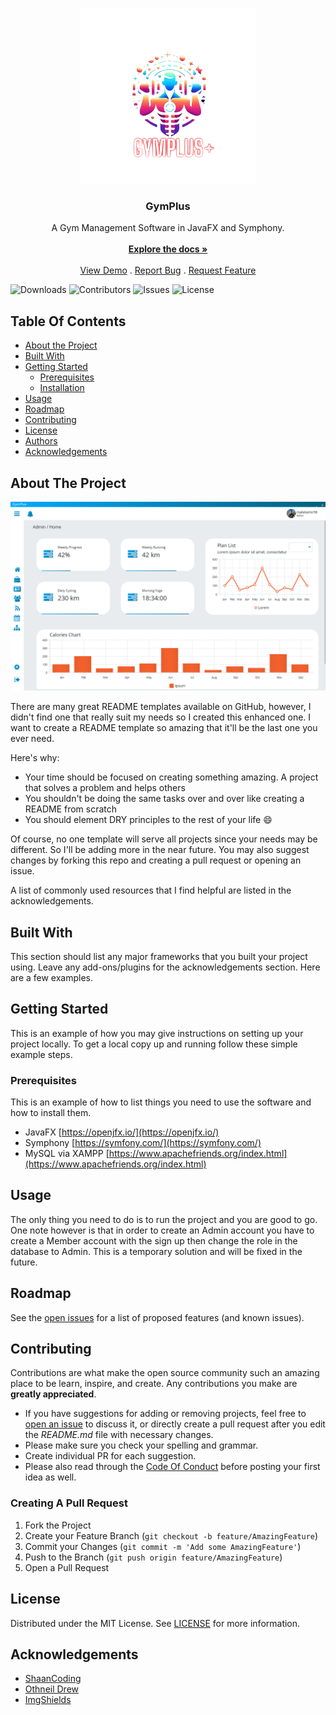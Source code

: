 <br/>
<p align="center">
  <a href="https://github.com/Jev1337/GymPlus">
    <img src="src/main/resources/assets/images/GymplusLogo.png" alt="Logo" width="280" height="280">
  </a>

  <h3 align="center">GymPlus</h3>

  <p align="center">
    A Gym Management Software in JavaFX and Symphony.
    <br/>
    <br/>
    <a href="https://github.com/Jev1337/GymPlus"><strong>Explore the docs »</strong></a>
    <br/>
    <br/>
    <a href="https://github.com/Jev1337/GymPlus">View Demo</a>
    .
    <a href="https://github.com/Jev1337/GymPlus/issues">Report Bug</a>
    .
    <a href="https://github.com/Jev1337/GymPlus/issues">Request Feature</a>
  </p>
</p>

![Downloads](https://img.shields.io/github/downloads/Jev1337/GymPlus/total) ![Contributors](https://img.shields.io/github/contributors/Jev1337/GymPlus?color=dark-green) ![Issues](https://img.shields.io/github/issues/Jev1337/GymPlus) ![License](https://img.shields.io/github/license/Jev1337/GymPlus) 

## Table Of Contents

* [About the Project](#about-the-project)
* [Built With](#built-with)
* [Getting Started](#getting-started)
  * [Prerequisites](#prerequisites)
  * [Installation](#installation)
* [Usage](#usage)
* [Roadmap](#roadmap)
* [Contributing](#contributing)
* [License](#license)
* [Authors](#authors)
* [Acknowledgements](#acknowledgements)

## About The Project

![Screen Shot]( src/main/resources/assets/images/gymplus.png)

There are many great README templates available on GitHub, however, I didn't find one that really suit my needs so I created this enhanced one. I want to create a README template so amazing that it'll be the last one you ever need.

Here's why:

* Your time should be focused on creating something amazing. A project that solves a problem and helps others
* You shouldn't be doing the same tasks over and over like creating a README from scratch
* You should element DRY principles to the rest of your life :smile:

Of course, no one template will serve all projects since your needs may be different. So I'll be adding more in the near future. You may also suggest changes by forking this repo and creating a pull request or opening an issue.

A list of commonly used resources that I find helpful are listed in the acknowledgements.

## Built With

This section should list any major frameworks that you built your project using. Leave any add-ons/plugins for the acknowledgements section. Here are a few examples.

## Getting Started

This is an example of how you may give instructions on setting up your project locally.
To get a local copy up and running follow these simple example steps.

### Prerequisites

This is an example of how to list things you need to use the software and how to install them.
* JavaFX [https://openjfx.io/](https://openjfx.io/)
* Symphony [https://symfony.com/](https://symfony.com/)
* MySQL via XAMPP [https://www.apachefriends.org/index.html](https://www.apachefriends.org/index.html)

## Usage

The only thing you need to do is to run the project and you are good to go. One note however is that in order to create an Admin account you have to create a Member account with the sign up
then change the role in the database to Admin. This is a temporary solution and will be fixed in the future.

## Roadmap

See the [open issues](https://github.com/Jev1337/GymPlus/issues) for a list of proposed features (and known issues).

## Contributing

Contributions are what make the open source community such an amazing place to be learn, inspire, and create. Any contributions you make are **greatly appreciated**.
* If you have suggestions for adding or removing projects, feel free to [open an issue](https://github.com/Jev1337/GymPlus/issues/new) to discuss it, or directly create a pull request after you edit the *README.md* file with necessary changes.
* Please make sure you check your spelling and grammar.
* Create individual PR for each suggestion.
* Please also read through the [Code Of Conduct](https://github.com/Jev1337/GymPlus/blob/main/CODE_OF_CONDUCT.md) before posting your first idea as well.

### Creating A Pull Request

1. Fork the Project
2. Create your Feature Branch (`git checkout -b feature/AmazingFeature`)
3. Commit your Changes (`git commit -m 'Add some AmazingFeature'`)
4. Push to the Branch (`git push origin feature/AmazingFeature`)
5. Open a Pull Request

## License

Distributed under the MIT License. See [LICENSE](https://github.com/Jev1337/GymPlus/blob/main/LICENSE.md) for more information.


## Acknowledgements

* [ShaanCoding](https://github.com/ShaanCoding/)
* [Othneil Drew](https://github.com/othneildrew/Best-README-Template)
* [ImgShields](https://shields.io/)
